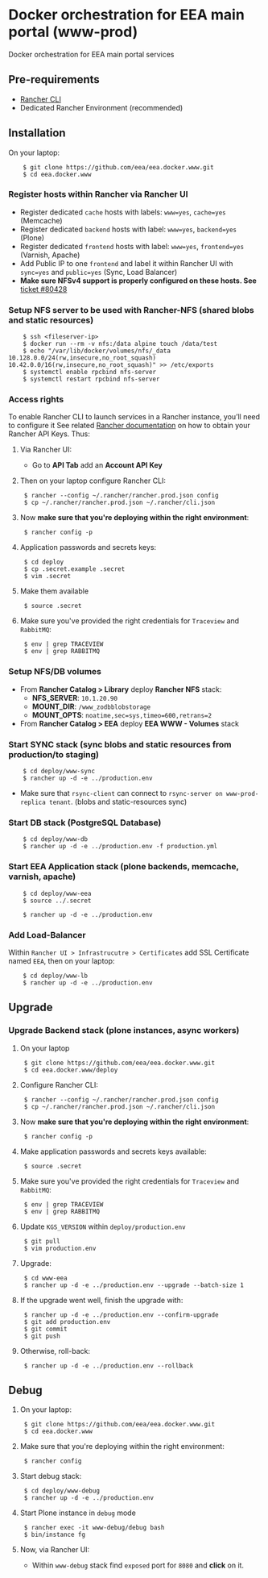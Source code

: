 # Docker orchestration for EEA main portal (www-prod)

Docker orchestration for EEA main portal services

## Pre-requirements

* [Rancher CLI](https://docs.rancher.com/rancher/v1.2/en/cli/)
* Dedicated Rancher Environment (recommended)

## Installation

On your laptop:

        $ git clone https://github.com/eea/eea.docker.www.git
        $ cd eea.docker.www

### Register hosts within Rancher via Rancher UI

* Register dedicated `cache` hosts with labels: `www=yes`, `cache=yes` (Memcache)
* Register dedicated `backend` hosts with label: `www=yes`, `backend=yes` (Plone)
* Register dedicated `frontend` hosts with label: `www=yes`, `frontend=yes` (Varnish, Apache)
* Add Public IP to one `frontend` and label it within Rancher UI with `sync=yes` and `public=yes` (Sync, Load Balancer)
* **Make sure NFSv4 support is properly configured on these hosts. See** [ticket #80428](https://taskman.eionet.europa.eu/issues/80428#note-5)

### Setup NFS server to be used with Rancher-NFS (shared blobs and static resources)

        $ ssh <fileserver-ip>
        $ docker run --rm -v nfs:/data alpine touch /data/test
        $ echo "/var/lib/docker/volumes/nfs/_data 10.128.0.0/24(rw,insecure,no_root_squash) 10.42.0.0/16(rw,insecure,no_root_squash)" >> /etc/exports
        $ systemctl enable rpcbind nfs-server
        $ systemctl restart rpcbind nfs-server

### Access rights

To enable Rancher CLI to launch services in a Rancher instance, you’ll need to configure it
See related [Rancher documentation](http://docs.rancher.com/rancher/v1.3/en/api/v2-beta/access-control/)
on how to obtain your Rancher API Keys. Thus:

1. Via Rancher UI:

    * Go to **API Tab** add an **Account API Key**

2. Then on your laptop configure Rancher CLI:

        $ rancher --config ~/.rancher/rancher.prod.json config
        $ cp ~/.rancher/rancher.prod.json ~/.rancher/cli.json

3. Now **make sure that you're deploying within the right environment**:

        $ rancher config -p

4. Application passwords and secrets keys:

        $ cd deploy
        $ cp .secret.example .secret
        $ vim .secret

5. Make them available

        $ source .secret

6. Make sure you've provided the right credentials for `Traceview` and `RabbitMQ`:

        $ env | grep TRACEVIEW
        $ env | grep RABBITMQ


### Setup NFS/DB volumes

* From **Rancher Catalog > Library** deploy **Rancher NFS** stack:
  * **NFS_SERVER**: `10.1.20.90`
  * **MOUNT_DIR**: `/www_zodbblobstorage`
  * **MOUNT_OPTS**: `noatime,sec=sys,timeo=600,retrans=2`
* From **Rancher Catalog > EEA** deploy **EEA WWW - Volumes** stack


### Start SYNC stack (sync blobs and static resources from production/to staging)

        $ cd deploy/www-sync
        $ rancher up -d -e ../production.env

* Make sure that `rsync-client` can connect to `rsync-server on www-prod-replica tenant`. (blobs and static-resources sync)

### Start DB stack (PostgreSQL Database)

        $ cd deploy/www-db
        $ rancher up -d -e ../production.env -f production.yml

### Start EEA Application stack (plone backends, memcache, varnish, apache)

        $ cd deploy/www-eea
        $ source ../.secret

        $ rancher up -d -e ../production.env

### Add Load-Balancer

Within `Rancher UI > Infrastrucutre > Certificates` add SSL Certificate named `EEA`, then on your laptop:

        $ cd deploy/www-lb
        $ rancher up -d -e ../production.env


## Upgrade

### Upgrade Backend stack (plone instances, async workers)

1. On your laptop

        $ git clone https://github.com/eea/eea.docker.www.git
        $ cd eea.docker.www/deploy

2. Configure Rancher CLI:

        $ rancher --config ~/.rancher/rancher.prod.json config
        $ cp ~/.rancher/rancher.prod.json ~/.rancher/cli.json

3. Now **make sure that you're deploying within the right environment**:

        $ rancher config -p

4. Make application passwords and secrets keys available:

        $ source .secret

5. Make sure you've provided the right credentials for `Traceview` and `RabbitMQ`:

        $ env | grep TRACEVIEW
        $ env | grep RABBITMQ

6. Update `KGS_VERSION` within `deploy/production.env`

        $ git pull
        $ vim production.env

7. Upgrade:

        $ cd www-eea
        $ rancher up -d -e ../production.env --upgrade --batch-size 1

8. If the upgrade went well, finish the upgrade with:

        $ rancher up -d -e ../production.env --confirm-upgrade
        $ git add production.env
        $ git commit
        $ git push

9. Otherwise, roll-back:

        $ rancher up -d -e ../production.env --rollback

## Debug

1. On your laptop:

        $ git clone https://github.com/eea/eea.docker.www.git
        $ cd eea.docker.www

2. Make sure that you're deploying within the right environment:

        $ rancher config

3. Start debug stack:

        $ cd deploy/www-debug
        $ rancher up -d -e ../production.env

4. Start Plone instance in `debug` mode

        $ rancher exec -it www-debug/debug bash
        $ bin/instance fg

5. Now, via Rancher UI:

    * Within `www-debug` stack find `exposed` port for `8080` and **click** on it.
